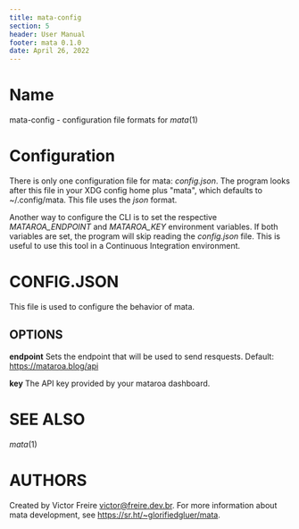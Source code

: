 ```yaml
---
title: mata-config
section: 5
header: User Manual
footer: mata 0.1.0
date: April 26, 2022
---
```


# Name

mata-config - configuration file formats for *mata*(1)

# Configuration

There is only one configuration file for mata: *config.json*. The program looks 
after this file in your XDG config home plus "mata", which defaults to 
~/.config/mata. This file uses the _json_ format.

Another way to configure the CLI is to set the respective *MATAROA_ENDPOINT* and
*MATAROA_KEY* environment variables. If both variables are set, the program will
skip reading the *config.json* file. This is useful to use this tool in a 
Continuous Integration environment.

# CONFIG.JSON

This file is used to configure the behavior of mata.

## OPTIONS

**endpoint** 
    Sets the endpoint that will be used to send resquests.
    Default: https://mataroa.blog/api

**key**
    The API key provided by your mataroa dashboard.

# SEE ALSO

*mata*(1)

# AUTHORS

Created by Victor Freire <victor@freire.dev.br>. For more information about mata
development, see https://sr.ht/~glorifiedgluer/mata.